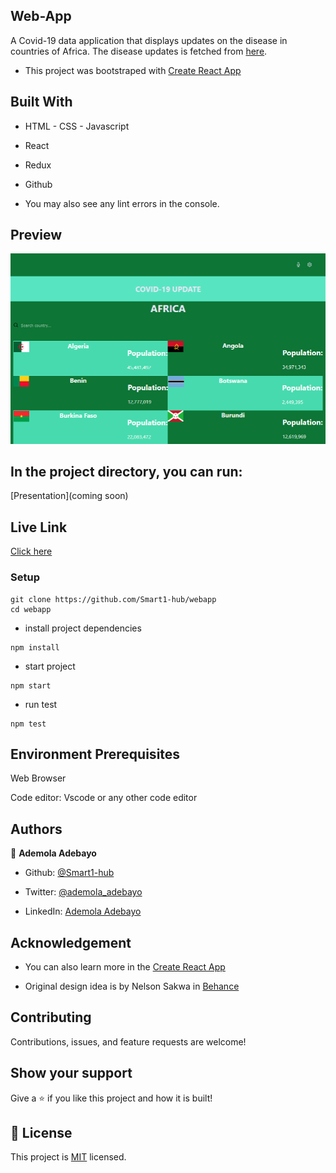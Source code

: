 ## Web-App
A Covid-19 data application that displays updates on the disease in countries of Africa. The disease updates is fetched from [here](https://disease.sh/v3/covid-19/countries). 

- This project was bootstraped with [Create React App](https://github.com/facebook/create-react-app)

## Built With

- HTML - CSS - Javascript
- React
- Redux
- Github

- You may also see any lint errors in the console.

## Preview
![screenshot](./images/snapshot.png)

## In the project directory, you can run:

 [Presentation](coming soon)

## Live Link

[Click here]()

### Setup
~~~ 
git clone https://github.com/Smart1-hub/webapp
cd webapp

~~~
- install project dependencies
```
npm install
```
- start project
```
npm start
```
- run test
```
npm test
```
## Environment Prerequisites

Web Browser

Code editor: Vscode or any other code editor

## Authors

👤 **Ademola Adebayo**

- Github: [@Smart1-hub](https://github.com/Smart1-hub)

- Twitter: [@ademola_adebayo](https://twitter.com/ademola_adebayo)

- LinkedIn: [Ademola Adebayo](https://www.linkedin.com/in/ademola-adebayo-81051578/)

## Acknowledgement

- You can also learn more in the [Create React App](https://facebook.github.io/create-react-app/docs/getting-started)

- Original design idea is by Nelson Sakwa in [Behance](https://www.behance.net/gallery/31579789/Ballhead-App-(Free-PSDs))

## Contributing

Contributions, issues, and feature requests are welcome!

## Show your support

Give a ⭐ if you like this project and how it is built!

## 📝 License

This project is [MIT](https://github.com/microverseinc/readme-template/blob/master/MIT.md) licensed.